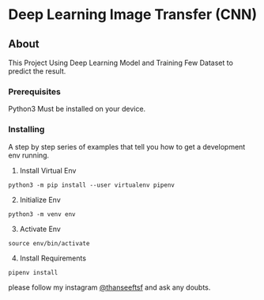 # Deep Learning Image Transfer (CNN)

## About <a name = "about"></a>

This Project Using Deep Learning Model and Training Few Dataset to predict the result.


### Prerequisites

Python3 Must be installed on your device.

### Installing

A step by step series of examples that tell you how to get a development env running.

1. Install Virtual Env

```
python3 -m pip install --user virtualenv pipenv
```

2. Initialize Env

```
python3 -m venv env
```
3. Activate Env
```
source env/bin/activate
```
4. Install Requirements

```
pipenv install
```

please follow my instagram [@thanseeftsf](https://www.instagram.com/thanseeftsf/) and ask any doubts.